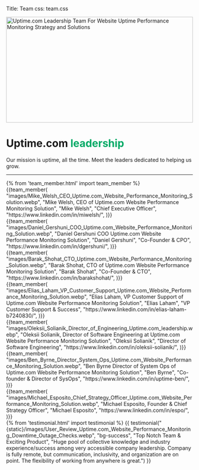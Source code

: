 Title: Team
css: team.css
<div class="container-fluid body-container">
  <div class="row-fluid-wrapper">
    <div class="row-fluid">
      <div class="span12 widget-span widget-type-cell " style="" data-widget-type="cell" data-x="0" data-w="12">
        <div class="row-fluid-wrapper row-depth-1 row-number-1 dnd_area-row-0-vertical-alignment dnd_area-row-0-background-color dnd-section dnd_area-row-0-padding">
          <div class="row-fluid ">
            <div class="span12 widget-span widget-type-cell cell_16310722971862-vertical-alignment dnd-column" style="" data-widget-type="cell" data-x="0" data-w="12">
              <div class="row-fluid-wrapper row-depth-1 row-number-2 dnd-row">
                <div class="row-fluid ">
                  <div class="span12 widget-span widget-type-custom_widget widget_1631072296680-hidden dnd-module" style="" data-widget-type="custom_widget" data-x="0" data-w="12">
                    <div id="hs_cos_wrapper_widget_1631072296680" class="hs_cos_wrapper hs_cos_wrapper_widget hs_cos_wrapper_type_module" style="" data-hs-cos-general-type="widget" data-hs-cos-type="module">
                      <div id="" class="atmc-image-default flex justify-center fadeInBottom ">
                        <div class="text-center">
                          <img loading="lazy" src="{static}/images/Uptime.com_Leadership_Team_Website_Uptime_Performance_Monitoring_Strategy_Solutions.webp" alt="Uptime.com Leadership Team For Website Uptime Performance Monitoring Strategy and Solutions " width="100%" style="max-width: 800px; max-height: 285px">
                        </div>
                      </div>
                    </div>
                  </div>
                  <!--end widget-span -->
                </div>
                <!--end row-->
              </div>
              <!--end row-wrapper -->
            </div>
            <!--end widget-span -->
          </div>
          <!--end row-->
        </div>
        <!--end row-wrapper -->
        <div class="row-fluid-wrapper row-depth-1 row-number-3 dnd_area-row-1-padding dnd-section">
          <div class="row-fluid ">
            <div class="span12 widget-span widget-type-cell dnd-column" style="" data-widget-type="cell" data-x="0" data-w="12">
              <div class="row-fluid-wrapper row-depth-1 row-number-4 dnd-row">
                <div class="row-fluid ">
                  <div class="span12 widget-span widget-type-custom_widget dnd-module" style="" data-widget-type="custom_widget" data-x="0" data-w="12">
                    <div id="hs_cos_wrapper_widget_1631095061758" class="hs_cos_wrapper hs_cos_wrapper_widget hs_cos_wrapper_type_module" style="" data-hs-cos-general-type="widget" data-hs-cos-type="module">
                      <div id="" class="atmc-content atmc-content-01 text-center   ">
                        <div class="atmc-intro fadeInBottom">
                          <h1>Uptime.com <span style="color: #00aa66;">leadership</span></h1>
                          <p>Our mission is uptime, all the time. Meet the leaders dedicated to helping us grow.</p>
                          <hr class="mt-5 bg-success">
                        </div>
                      </div>
                    </div>
                  </div>
                  <!--end widget-span -->
                </div>
                <!--end row-->
              </div>
              <!--end row-wrapper -->
              <div class="row-fluid-wrapper row-depth-1 row-number-5 dnd-row">
                <div class="row-fluid ">
                  <div class="span12 widget-span widget-type-custom_widget dnd-module" style="" data-widget-type="custom_widget" data-x="0" data-w="12">
                    <div id="hs_cos_wrapper_widget_1631074155968" class="hs_cos_wrapper hs_cos_wrapper_widget hs_cos_wrapper_type_module" style="" data-hs-cos-general-type="widget" data-hs-cos-type="module">
                      <div id="" class="atmc-divider-01 atmc-divider-01-solid border-b-3 border-primary fadeInBottom w-20 text-center m-auto -mt-4"></div>
                    </div>
                  </div>
                  <!--end widget-span -->
                </div>
                <!--end row-->
              </div>
              <!--end row-wrapper -->
            </div>
            <!--end widget-span -->
          </div>
          <!--end row-->
        </div>
        <!--end row-wrapper -->
        {% from 'team_member.html' import team_member %}
        <div class="row mt-4">
          <div class="col-md-4 col-lg-4 col-xs-12 text-center">
            {{team_member(
            "images/Mike_Welsh_CEO_Uptime.com_Website_Performance_Monitoring_Solution.webp",
            "Mike Welsh, CEO of Uptime.com Website Performance Monitoring Solution",
            "Mike Welsh",
            "Chief Executive Officer",
            "https://www.linkedin.com/in/miwelsh/",
            )}}
          </div>
          <div class="col-md-4 col-lg-4 col-xs-12 text-center">
            {{team_member(
            "images/Daniel_Gershuni_COO_Uptime.com_Website_Performance_Monitoring_Solution.webp",
            "Daniel Gershuni COO Uptime.com Website Performance Monitoring Solution",
            "Daniel Gershuni",
            "Co-Founder & CPO",
            "https://www.linkedin.com/in/dgershuni/",
            )}}
          </div>
          <div class="col-md-4 col-lg-4 col-xs-12 text-center">
            {{team_member(
            "images/Barak_Shohat_CTO_Uptime.com_Website_Performance_Monitoring_Solution.webp",
            "Barak Shohat, CTO of Uptime.com Website Performance Monitoring Solution",
            "Barak Shohat",
            "Co-Founder & CTO",
            "https://www.linkedin.com/in/barakshohat/",
            )}}
          </div>
          <div class="col-md-4 col-lg-4 col-xs-12 text-center">
            {{team_member(
            "images/Elias_Laham_VP_Customer_Support_Uptime.com_Website_Performance_Monitoring_Solution.webp",
            "Elias Laham, VP Customer Support of Uptime.com Website Performance Monitoring Solution",
            "Elias Laham",
            "VP Customer Support & Success",
            "https://www.linkedin.com/in/elias-laham-b7240830/",
            )}}
          </div>
          <div class="col-md-4 col-lg-4 col-xs-12 text-center">
            {{team_member(
            "images/Oleksii_Solianik_Director_of_Engineering_Uptime.com_leadership.webp",
            "Oleksii Solianik, Director of Software Engineering at Uptime.com Website Performance Monitoring Solution",
            "Oleksii Solianik",
            "Director of Software Engineering",
            "https://www.linkedin.com/in/oleksii-solianik/",
            )}}
          </div>
          <div class="col-md-4 col-lg-4 col-xs-12 text-center">
            {{team_member(
            "images/Ben_Byrne_Director_System_Ops_Uptime.com_Website_Performance_Monitoring_Solution.webp",
            "Ben Byrne Director of System Ops of Uptime.com Website Performance Monitoring Solution",
            "Ben Byrne",
            "Co-founder &amp; Director of SysOps",
            "https://www.linkedin.com/in/uptime-ben/",
            )}}
          </div>
          <div class="col-md-4 col-lg-4 col-xs-12 text-center">
            {{team_member(
            "images/Michael_Esposito_Chief_Strategy_Officer_Uptime.com_Website_Performance_Monitoring_Solution.webp",
            "Michael Esposito, Founder & Chief Strategy Officer",
            "Michael Esposito",
            "https://www.linkedin.com/in/espo/",
            )}}
          </div>
        </div>
        {% from 'testimonial.html' import testimonial %}
        {{ testimonial("{static}/images/User_Review_Uptime.com_Website_Performance_Monitoring_Downtime_Outage_Checks.webp",
          "bg-success",
          "Top Notch Team & Exciting Product",
          "Huge pool of collective knowledge and industry experience/success among very accessible company leadership. Company is fully remote, but communication, inclusivity, and organization are on point. The flexibility of working from anywhere is great.")
        }}
      </div>
      <!--end widget-span -->
    </div>
  </div>
</div>
